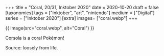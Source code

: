 +++
title = "Coral, 20/31, Inktober 2020"
date = 2020-10-20
draft =  false
[taxonomies]
tags = ["inktober", "art", "nintendo"]
medium = ["Digital"]
series = ["Inktober 2020"]
[extra]
images= ["coral.webp"]
+++

{{ image(src="coral.webp", alt="Coral") }}

Corsola is a coral Pokémon!

Source: loosely from life.
